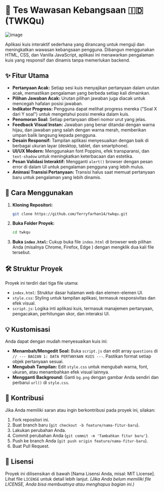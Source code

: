 # 🧠 Tes Wawasan Kebangsaan 🇮🇩 (TWKQu)

![image](https://github.com/user-attachments/assets/9765cd6c-85ee-4dcf-8328-529845ff6d23)


Aplikasi kuis interaktif sederhana yang dirancang untuk menguji dan meningkatkan wawasan kebangsaan pengguna. Dibangun menggunakan HTML, CSS, dan Vanilla JavaScript, aplikasi ini menawarkan pengalaman kuis yang responsif dan dinamis tanpa memerlukan backend.

## ✨ Fitur Utama

*   **Pertanyaan Acak:** Setiap sesi kuis menyajikan pertanyaan dalam urutan acak, memastikan pengalaman yang berbeda setiap kali dimainkan.
*   **Pilihan Jawaban Acak:** Urutan pilihan jawaban juga diacak untuk mencegah hafalan posisi jawaban.
*   **Indikator Progress:** Pengguna dapat melihat progress mereka ("Soal X dari Y soal") untuk mengetahui posisi mereka dalam kuis.
*   **Penomoran Soal:** Setiap pertanyaan diberi nomor urut yang jelas.
*   **Feedback Visual Instan:** Jawaban yang benar ditandai dengan warna hijau, dan jawaban yang salah dengan warna merah, memberikan umpan balik langsung kepada pengguna.
*   **Desain Responsif:** Tampilan aplikasi menyesuaikan dengan baik di berbagai ukuran layar (desktop, tablet, dan smartphone).
*   **UI/UX Modern:** Menggunakan font Poppins, efek transparansi, dan `text-shadow` untuk meningkatkan keterbacaan dan estetika.
*   **Pesan Validasi Interaktif:** Mengganti `alert()` browser dengan pesan error di dalam UI untuk pengalaman pengguna yang lebih mulus.
*   **Animasi Transisi Pertanyaan:** Transisi halus saat memuat pertanyaan baru untuk pengalaman yang lebih dinamis.

## 🚀 Cara Menggunakan

1.  **Kloning Repositori:**
    ```bash
    git clone https://github.com/ferryfarhan14/twkqu.git
    ```
2.  **Buka Folder Proyek:**
    ```bash
    cd twkqu
    ```
3.  **Buka `index.html`:**
    Cukup buka file `index.html` di browser web pilihan Anda (misalnya Chrome, Firefox, Edge ) dengan mengklik dua kali file tersebut.

## 🛠️ Struktur Proyek

Proyek ini terdiri dari tiga file utama:

*   `index.html`: Struktur dasar halaman web dan elemen-elemen UI.
*   `style.css`: Styling untuk tampilan aplikasi, termasuk responsivitas dan efek visual.
*   `script.js`: Logika inti aplikasi kuis, termasuk manajemen pertanyaan, pengacakan, perhitungan skor, dan interaksi UI.

## 💡 Kustomisasi

Anda dapat dengan mudah menyesuaikan kuis ini:

*   **Menambah/Mengedit Soal:** Buka `script.js` dan edit array `questions` di `// --- BAGIAN 1: DATA PERTANYAAN KUIS ---`. Pastikan format setiap objek pertanyaan sesuai.
*   **Mengubah Tampilan:** Edit `style.css` untuk mengubah warna, font, ukuran, atau menambahkan efek visual lainnya.
*   **Mengganti Background:** Ganti `bg.png` dengan gambar Anda sendiri dan perbarui `url()` di `style.css`.

## 🤝 Kontribusi

Jika Anda memiliki saran atau ingin berkontribusi pada proyek ini, silakan:

1.  Fork repositori ini.
2.  Buat branch baru (`git checkout -b feature/nama-fitur-baru`).
3.  Lakukan perubahan Anda.
4.  Commit perubahan Anda (`git commit -m 'Tambahkan fitur baru'`).
5.  Push ke branch Anda (`git push origin feature/nama-fitur-baru`).
6.  Buat Pull Request.

## 📄 Lisensi

Proyek ini dilisensikan di bawah [Nama Lisensi Anda, misal: MIT License]. Lihat file `LICENSE` untuk detail lebih lanjut.
*(Jika Anda belum memiliki file LICENSE, Anda bisa membuatnya atau menghapus bagian ini.)*
